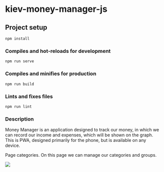 # kiev-money-manager-js

## Project setup
```
npm install
```

### Compiles and hot-reloads for development
```
npm run serve
```

### Compiles and minifies for production
```
npm run build
```

### Lints and fixes files
```
npm run lint
```

### Description
Money Manager is an application designed to track our money, in which we can record our income and expenses,
which will be shown on the graph. This is PWA, designed primarily for the phone, but is available on any device.


Page categories.
On this page we can manage our categories and groups.

![](https://photos.google.com/album/AF1QipOVoV7gFy90ihdmBTnS1-FcYeohZFcvx6S_ZhWe/photo/AF1QipPj0k7WKiOSNpjx8MynjS28KwdZ7e6jWM9TohNW)
